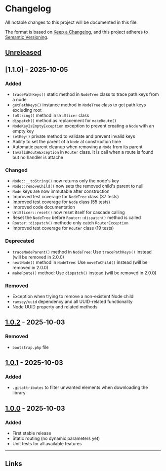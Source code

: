 # Changelog
All notable changes to this project will be documented in this file.

The format is based on [Keep a Changelog](https://keepachangelog.com/en/1.0.0/),
and this project adheres to [Semantic Versioning](https://semver.org/).

## [Unreleased]

## [1.1.0] - 2025-10-05
### Added
- `tracePathKeys()` static method in `NodeTree` class to trace path keys from a node
- `getPathKeys()` instance method in `NodeTree` class to get path keys excluding root
- `toString()` method in `UriSlicer` class
- `dispatch()` method as replacement for `makeRoute()`
- `NodeKeyIsEmptyException` exception to prevent creating a `Node` with an empty key
- `setKey()` private method to validate and prevent invalid keys
- Ability to set the parent of a `Node` at construction time
- Automatic parent cleanup when removing a `Node` from its parent
- `InvalidRouteException` in `Router` class. It is call when a route is found but no handler is attache

### Changed
- `Node::__toString()` now returns only the node's key
- `Node::removeChild()` now sets the removed child's parent to null
- `Node` keys are now immutable after construction
- Improved test coverage for `NodeTree` class (37 tests)
- Improved test coverage for `Node` class (55 tests)
- Improved code documentation
- `UriSlicer::reset()` now reset itself for cascade calling
- Reset the `NodeTree` before `Router::dispatch()` method is called
- `Router::dispatch()` methode only catch `RouterException`
- Improved test coverage for `Router` class (19 tests)

### Deprecated
- `traceNodeParent()` method in `NodeTree`: Use `tracePathKeys()` instead (will be removed in 2.0.0)
- `nextNode()` method in `NodeTree`: Use `moveToChild()` instead (will be removed in 2.0.0)
- `makeRoute()` method: Use `dispatch()` instead (will be removed in 2.0.0)

### Removed
- Exception when trying to remove a non-existent Node child
- `ramsey/uuid` dependency and all UUID-related functionality
- Node UUID property and related methods

## [1.0.2] - 2025-10-03
### Removed
- `bootstrap.php` file

## [1.0.1] - 2025-10-03
### Added
- `.gitattributes` to filter unwanted elements when downloading the library

## [1.0.0] - 2025-10-03
### Added
- First stable release
- Static routing (no dynamic parameters yet)
- Unit tests for all available features

---

## Links

[Unreleased]: https://github.com/AkidoLD/SimpleRoute/compare/v1.1.0...HEAD  
[1.0.2]: https://github.com/AkidoLD/SimpleRoute/compare/v1.0.2...v1.1.0  
[1.0.2]: https://github.com/AkidoLD/SimpleRoute/compare/v1.0.1...v1.0.2  
[1.0.1]: https://github.com/AkidoLD/SimpleRoute/compare/v1.0.0...v1.0.1  
[1.0.0]: https://github.com/AkidoLD/SimpleRoute/releases/tag/v1.0.0